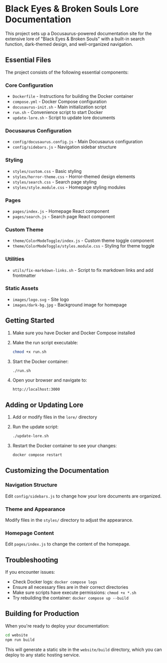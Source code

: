 # Black Eyes & Broken Souls Lore Documentation

This project sets up a Docusaurus-powered documentation site for the extensive lore of "Black Eyes & Broken Souls" with a built-in search function, dark-themed design, and well-organized navigation.

## Essential Files

The project consists of the following essential components:

### Core Configuration
- `Dockerfile` - Instructions for building the Docker container
- `compose.yml` - Docker Compose configuration
- `docusaurus-init.sh` - Main initialization script
- `run.sh` - Convenience script to start Docker
- `update-lore.sh` - Script to update lore documents

### Docusaurus Configuration
- `config/docusaurus.config.js` - Main Docusaurus configuration
- `config/sidebars.js` - Navigation sidebar structure

### Styling
- `styles/custom.css` - Basic styling
- `styles/horror-theme.css` - Horror-themed design elements
- `styles/search.css` - Search page styling
- `styles/style.module.css` - Homepage styling modules

### Pages
- `pages/index.js` - Homepage React component
- `pages/search.js` - Search page React component

### Custom Theme
- `theme/ColorModeToggle/index.js` - Custom theme toggle component
- `theme/ColorModeToggle/styles.module.css` - Styling for theme toggle

### Utilities
- `utils/fix-markdown-links.sh` - Script to fix markdown links and add frontmatter

### Static Assets
- `images/logo.svg` - Site logo
- `images/dark-bg.jpg` - Background image for homepage

## Getting Started

1. Make sure you have Docker and Docker Compose installed

2. Make the run script executable:
   ```bash
   chmod +x run.sh
   ```

3. Start the Docker container:
   ```bash
   ./run.sh
   ```

4. Open your browser and navigate to:
   ```
   http://localhost:3000
   ```

## Adding or Updating Lore

1. Add or modify files in the `lore/` directory

2. Run the update script:
   ```bash
   ./update-lore.sh
   ```

3. Restart the Docker container to see your changes:
   ```bash
   docker compose restart
   ```

## Customizing the Documentation

### Navigation Structure
Edit `config/sidebars.js` to change how your lore documents are organized.

### Theme and Appearance
Modify files in the `styles/` directory to adjust the appearance.

### Homepage Content
Edit `pages/index.js` to change the content of the homepage.

## Troubleshooting

If you encounter issues:

- Check Docker logs: `docker compose logs`
- Ensure all necessary files are in their correct directories
- Make sure scripts have execute permissions: `chmod +x *.sh`
- Try rebuilding the container: `docker compose up --build`

## Building for Production

When you're ready to deploy your documentation:

```bash
cd website
npm run build
```

This will generate a static site in the `website/build` directory, which you can deploy to any static hosting service.